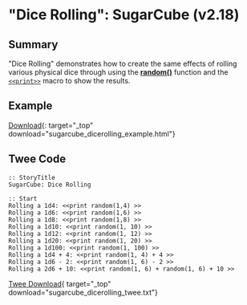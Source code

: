 # "Dice Rolling": SugarCube (v2.18)

## Summary

"Dice Rolling" demonstrates how to create the same effects of rolling various physical dice through using the **[random()](http://www.motoslave.net/sugarcube/2/docs/functions.html#random)** function and the [`<<print>>`](http://www.motoslave.net/sugarcube/2/docs/macros.html#macros-print) macro to show the results.

## Example

[Download](sugarcube_dicerolling_example.html){: target="_top" download="sugarcube_dicerolling_example.html"}

## Twee Code

```twee
:: StoryTitle
SugarCube: Dice Rolling

:: Start
Rolling a 1d4: <<print random(1,4) >>
Rolling a 1d6: <<print random(1,6) >>
Rolling a 1d8: <<print random(1,8) >>
Rolling a 1d10: <<print random(1, 10) >>
Rolling a 1d12: <<print random(1, 12) >>
Rolling a 1d20: <<print random(1, 20) >>
Rolling a 1d100: <<print random(1, 100) >>
Rolling a 1d4 + 4: <<print random(1, 4) + 4 >>
Rolling a 1d6 - 2: <<print random(1, 6) - 2 >>
Rolling a 2d6 + 10: <<print random(1, 6) + random(1, 6) + 10 >>
```

[Twee Download](sugarcube_dicerolling_twee.txt){ target="_top" download="sugarcube_dicerolling_twee.txt"}
